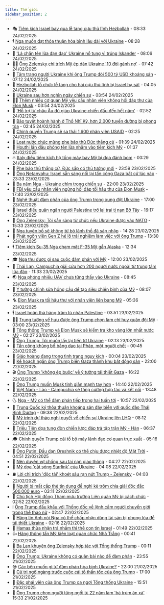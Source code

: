 ```yaml
---
title: Thế giới
sidebar_position: 2
---
```


<!-- vnexpress-the-gioi:START -->
- 🎭 [Tiêm kích Israel bay qua lễ tang cựu thủ lĩnh Hezbollah](https://vnexpress.net/tiem-kich-israel-bay-qua-le-tang-cuu-thu-linh-hezbollah-4853394.html) - 08:33 24/02/2025
- 🕴 [Nga muốn đạt thỏa thuận hòa bình lâu dài với Ukraine](https://vnexpress.net/nga-muon-dat-thoa-thuan-hoa-binh-lau-dai-voi-ukraine-4853352.html) - 08:28 24/02/2025
- 🤭 [&#39;Lá chắn tên lửa đạn đạo&#39; Ukraine nổ tung vì trúng Iskander](https://vnexpress.net/la-chan-ten-lua-dan-dao-ukraine-no-tung-vi-trung-iskander-4853258.html) - 08:06 24/02/2025
- 🧑‍💻 [Ông Zelensky chỉ trích Mỹ ép dân Ukraine &#39;10 đời gánh nợ&#39;](https://vnexpress.net/ong-zelensky-chi-trich-my-ep-dan-ukraine-10-doi-ganh-no-4853318.html) - 07:42 24/02/2025
- 🦏 [Tâm trạng người Ukraine khi ông Trump đòi 500 tỷ USD khoáng sản](https://vnexpress.net/tam-trang-nguoi-ukraine-khi-ong-trump-doi-500-ty-usd-khoang-san-4853056.html) - 07:12 24/02/2025
- 🦒 [Hezbollah tổ chức lễ tang cho hai cựu thủ lĩnh bị Israel hạ sát](https://vnexpress.net/hezbollah-to-chuc-le-tang-cho-hai-cuu-thu-linh-bi-israel-ha-sat-4853151.html) - 04:05 24/02/2025
- 🌈 [Ukraine sau hơn nghìn ngày chiến sự](https://vnexpress.net/ukraine-sau-hon-nghin-ngay-chien-su-4853164.html) - 03:54 24/02/2025
- 🧑‍🏫 [Thêm nhiều cơ quan Mỹ yêu cầu nhân viên không hồi đáp thư của Elon Musk](https://vnexpress.net/them-nhieu-co-quan-my-yeu-cau-nhan-vien-khong-hoi-dap-thu-cua-elon-musk-4853170.html) - 03:54 24/02/2025
- 🐲 [&#39;Hỗ trợ từ châu Âu đủ giúp Ukraine chiến đấu đến hết năm&#39;](https://vnexpress.net/ho-tro-tu-chau-au-du-giup-ukraine-chien-dau-den-het-nam-4853149.html) - 02:52 24/02/2025
- 🦒 [Bão tuyết hoành hành ở Thổ Nhĩ Kỳ, hơn 2.000 tuyến đường bị phong tỏa](https://vnexpress.net/bao-tuyet-hoanh-hanh-o-tho-nhi-ky-hon-2-000-tuyen-duong-bi-phong-toa-4853130.html) - 02:45 24/02/2025
- 🐻 [Chính quyền Trump sẽ sa thải 1.600 nhân viên USAID](https://vnexpress.net/chinh-quyen-trump-se-sa-thai-1-600-nhan-vien-usaid-4853131.html) - 02:25 24/02/2025
- 🚀 [Loạt nước chúc mừng phe bảo thủ Đức thắng cử](https://vnexpress.net/loat-nuoc-chuc-mung-phe-bao-thu-duc-thang-cu-4853114.html) - 01:39 24/02/2025
- 🥰 [Houthi lần đầu phóng tên lửa nhằm vào tiêm kích Mỹ](https://vnexpress.net/houthi-lan-dau-phong-ten-lua-nham-vao-tiem-kich-my-4853116.html) - 01:37 24/02/2025
- 🔥 [Italy điều tiêm kích hộ tống máy bay Mỹ bị dọa đánh bom](https://vnexpress.net/italy-dieu-tiem-kich-ho-tong-may-bay-my-bi-doa-danh-bom-4853110.html) - 00:29 24/02/2025
- 🥳 [Phe bảo thủ thắng cử, Đức sắp có thủ tướng mới](https://vnexpress.net/phe-bao-thu-thang-cu-duc-sap-co-thu-tuong-moi-4853108.html) - 23:59 23/02/2025
- 💼 [Ông Netanyahu: Israel sẵn sàng nối lại tấn công Gaza bất cứ lúc nào](https://vnexpress.net/ong-netanyahu-israel-san-sang-noi-lai-tan-cong-gaza-bat-cu-luc-nao-4853093.html) - 23:33 23/02/2025
- 🤡 [Ba năm Nga - Ukraine chìm trong chiến sự](https://vnexpress.net/ba-nam-nga-ukraine-chim-trong-chien-su-vnepre-4852169.html) - 22:00 23/02/2025
- 🌁 [FBI yêu cầu nhân viên ngừng hồi đáp tối hậu thư của Elon Musk](https://vnexpress.net/fbi-yeu-cau-nhan-vien-ngung-hoi-dap-toi-hau-thu-cua-elon-musk-4853070.html) - 17:40 23/02/2025
- 🤩 [Nghệ thuật đàm phán của ông Trump trong xung đột Ukraine](https://vnexpress.net/nghe-thuat-dam-phan-cua-ong-trump-trong-xung-dot-ukraine-4852402.html) - 17:00 23/02/2025
- 🎉 [Israel điều quân ngăn người Palestine trở lại trại tị nạn Bờ Tây](https://vnexpress.net/israel-dieu-quan-ngan-nguoi-palestine-tro-lai-trai-ti-nan-bo-tay-4853066.html) - 16:17 23/02/2025
- 🎉 [Ông Zelensky: Tôi sẵn sàng từ chức nếu Ukraine được vào NATO](https://vnexpress.net/ong-zelensky-toi-san-sang-tu-chuc-neu-ukraine-duoc-vao-nato-4853079.html) - 15:33 23/02/2025
- 🌁 [Nga tuyên bố sẽ không từ bỏ lãnh thổ đã sáp nhập](https://vnexpress.net/nga-tuyen-bo-se-khong-tu-bo-lanh-tho-da-sap-nhap-4853032.html) - 14:28 23/02/2025
- 🌊 [Phát ngôn viên Gen Z hé lộ trải nghiệm làm việc với ông Trump](https://vnexpress.net/phat-ngon-vien-gen-z-he-lo-trai-nghiem-lam-viec-voi-ong-trump-4853041.html) - 13:30 23/02/2025
- 🕴 [Tiêm kích Su-35 Nga chạm mặt F-35 Mỹ gần Alaska](https://vnexpress.net/tiem-kich-su-35-nga-cham-mat-f-35-my-gan-alaska-4853035.html) - 12:34 23/02/2025
- 🎓 [Nga thu được gì sau cuộc đàm phán với Mỹ](https://vnexpress.net/nga-thu-duoc-gi-sau-cuoc-dam-phan-voi-my-4851213.html) - 12:00 23/02/2025
- 🦩 [Thái Lan, Campuchia giải cứu hơn 200 người nước ngoài từ trung tâm lừa đảo](https://vnexpress.net/thai-lan-campuchia-giai-cuu-hon-200-nguoi-nuoc-ngoai-tu-trung-tam-lua-dao-4853029.html) - 11:33 23/02/2025
- 🌏 [Nga phóng nhiều UAV chưa từng thấy vào Ukraine](https://vnexpress.net/nga-phong-nhieu-uav-chua-tung-thay-vao-ukraine-4852992.html) - 08:45 23/02/2025
- 🌋 [Ý tưởng chỉnh sửa hồng cầu để tạo siêu chiến binh của Mỹ](https://vnexpress.net/y-tuong-chinh-sua-hong-cau-de-tao-sieu-chien-binh-cua-my-4842475.html) - 08:07 23/02/2025
- 🪜 [Elon Musk ra tối hậu thư với nhân viên liên bang Mỹ](https://vnexpress.net/elon-musk-ra-toi-hau-thu-voi-nhan-vien-lien-bang-my-4852950.html) - 05:36 23/02/2025
- 🕴 [Israel hoãn thả hàng trăm tù nhân Palestine](https://vnexpress.net/israel-hoan-tha-hang-tram-tu-nhan-palestine-4852917.html) - 03:51 23/02/2025
- 🧑‍🏫 [Trung tướng về hưu được ông Trump chọn làm chỉ huy quân đội Mỹ](https://vnexpress.net/trung-tuong-ve-huu-duoc-ong-trump-chon-lam-chi-huy-quan-doi-my-vnepre-4852646.html) - 03:00 23/02/2025
- 🌮 [Tổng thống Trump và Elon Musk sẽ kiểm tra kho vàng lớn nhất nước Mỹ](https://vnexpress.net/tong-thong-trump-va-elon-musk-se-kiem-tra-kho-vang-lon-nhat-nuoc-my-4852898.html) - 02:27 23/02/2025
- 🚦 [Ông Trump: Tôi muốn lấy lại tiền từ Ukraine](https://vnexpress.net/ong-trump-toi-muon-lay-lai-tien-tu-ukraine-4852883.html) - 02:13 23/02/2025
- 💫 [Tấn công khủng bố bằng dao tại Pháp, một người chết](https://vnexpress.net/tan-cong-khung-bo-bang-dao-tai-phap-mot-nguoi-chet-4852876.html) - 00:45 23/02/2025
- 🤡 [Giáo hoàng đang trong tình trạng nguy kịch](https://vnexpress.net/giao-hoang-dang-trong-tinh-trang-nguy-kich-4852873.html) - 00:04 23/02/2025
- 🦣 [Kế hoạch ngăn ông Trump biến Gaza thành khu bất động sản](https://vnexpress.net/ke-hoach-ngan-ong-trump-bien-gaza-thanh-khu-bat-dong-san-4852605.html) - 22:00 22/02/2025
- 🎬 [Ông Trump &#39;không ép buộc&#39; về ý tưởng tái thiết Gaza](https://vnexpress.net/ong-trump-khong-ep-buoc-ve-y-tuong-tai-thiet-gaza-4852852.html) - 16:22 22/02/2025
- 🎉 [Ông Trump muốn Musk tinh giản mạnh tay hơn](https://vnexpress.net/ong-trump-muon-musk-tinh-gian-manh-tay-hon-4852825.html) - 14:40 22/02/2025
- 🎡 [Việt Nam - Lào - Campuchia sẽ tăng cường hợp tác và kết nối](https://vnexpress.net/viet-nam-lao-campuchia-se-tang-cuong-hop-tac-va-ket-noi-4852820.html) - 13:48 22/02/2025
- 🌜 [Nga - Mỹ có thể đàm phán tiếp trong hai tuần tới](https://vnexpress.net/nga-my-co-the-dam-phan-tiep-trong-hai-tuan-toi-4852783.html) - 10:57 22/02/2025
- 🎡 [Trung Quốc ký thỏa thuận khoáng sản đáy biển với quốc đảo Thái Bình Dương](https://vnexpress.net/trung-quoc-ky-thoa-thuan-khoang-san-day-bien-voi-quoc-dao-thai-binh-duong-4852767.html) - 09:38 22/02/2025
- 🤗 [Mỹ trình dự thảo nghị quyết về chiến sự Ukraine lên LHQ](https://vnexpress.net/my-trinh-du-thao-nghi-quyet-ve-chien-su-ukraine-len-lhq-4852752.html) - 08:12 22/02/2025
- 🦩 [Triều Tiên dọa tung đòn chiến lược đáp trả tập trận Mỹ - Hàn](https://vnexpress.net/trieu-tien-doa-tung-don-chien-luoc-dap-tra-tap-tran-my-han-4852734.html) - 06:37 22/02/2025
- 🎓 [Chính quyền Trump cải tổ bộ máy lãnh đạo cơ quan trục xuất](https://vnexpress.net/chinh-quyen-trump-cai-to-bo-may-lanh-dao-co-quan-truc-xuat-4852652.html) - 05:16 22/02/2025
- 🌁 [Ông Putin: Đầu đạn Oreshnik có thể chịu được nhiệt độ Mặt Trời](https://vnexpress.net/ong-putin-dau-dan-oreshnik-co-the-chiu-duoc-nhiet-do-mat-troi-4852673.html) - 04:51 22/02/2025
- 🤩 [Nên duyên vợ chồng sau tai nạn giao thông](https://vnexpress.net/nen-duyen-vo-chong-sau-tai-nan-giao-thong-4852701.html) - 04:27 22/02/2025
- 👹 [Mỹ dọa &#39;cắt sóng Starlink&#39; của Ukraine](https://vnexpress.net/my-doa-cat-song-starlink-cua-ukraine-4852632.html) - 04:08 22/02/2025
- ⛽️ [Lời chỉ trích &#39;độc tài&#39; khoét sâu rạn nứt Trump - Zelensky](https://vnexpress.net/loi-chi-trich-doc-tai-khoet-sau-ran-nut-trump-zelensky-4851719.html) - 04:03 22/02/2025
- 🚀 [Người bị mất cắp thẻ tín dụng đề nghị kẻ trộm chia giải độc đắc 500.000 euro](https://vnexpress.net/nguoi-bi-mat-cap-the-tin-dung-de-nghi-ke-trom-chia-giai-doc-dac-500-000-euro-4852634.html) - 03:11 22/02/2025
- 🎡 [Chủ tịch Hội đồng Tham mưu trưởng Liên quân Mỹ bị cách chức](https://vnexpress.net/chu-tich-hoi-dong-tham-muu-truong-lien-quan-my-bi-cach-chuc-4852619.html) - 02:52 22/02/2025
- 🕯 [Ông Trump đấu khẩu với Thống đốc về lệnh cấm người chuyển giới trong thể thao nữ](https://vnexpress.net/ong-trump-dau-khau-voi-thong-doc-ve-lenh-cam-nguoi-chuyen-gioi-trong-the-thao-nu-4852610.html) - 02:47 22/02/2025
- 🐻 [Hãng tin Anh nói Nga có thể chấp nhận dùng tài sản bị phong tỏa để tái thiết Ukraine](https://vnexpress.net/hang-tin-anh-noi-nga-co-the-chap-nhan-dung-tai-san-bi-phong-toa-de-tai-thiet-ukraine-4852570.html) - 02:16 22/02/2025
- 🚦 [Hamas thừa nhận trả nhầm thi thể con tin Israel](https://vnexpress.net/hamas-thua-nhan-tra-nham-thi-the-con-tin-israel-4852597.html) - 01:49 22/02/2025
- 👍 [Hãng thông tấn Mỹ kiện loạt quan chức Nhà Trắng](https://vnexpress.net/hang-thong-tan-my-kien-loat-quan-chuc-nha-trang-4852594.html) - 00:41 22/02/2025
- 🚀 [Ba Lan khuyên ông Zelensky hợp tác với Tổng thống Trump](https://vnexpress.net/ba-lan-khuyen-ong-zelensky-hop-tac-voi-tong-thong-trump-4852589.html) - 00:11 22/02/2025
- 🌮 [Ông Trump: Ukraine không có quân bài nào để đàm phán](https://vnexpress.net/ong-trump-ukraine-khong-co-quan-bai-nao-de-dam-phan-4852591.html) - 23:55 21/02/2025
- 😎 [Các bên muốn gì từ đàm phán hòa bình Ukraine?](https://vnexpress.net/cac-ben-muon-gi-tu-dam-phan-hoa-binh-ukraine-vnepre-4852195.html) - 22:00 21/02/2025
- 🐲 [Cử tri ngỡ ngàng trước cuộc cải tổ thần tốc của ông Trump](https://vnexpress.net/cu-tri-ngo-ngang-truoc-cuoc-cai-to-than-toc-cua-ong-trump-4850756.html) - 17:00 21/02/2025
- 💫 [Đặc phái viên của ông Trump ca ngợi Tổng thống Ukraine](https://vnexpress.net/dac-phai-vien-cua-ong-trump-ca-ngoi-tong-thong-ukraine-4852559.html) - 15:51 21/02/2025
- 👀 [Ông Trump chọn người từng ngồi tù 22 năm làm &#39;bà trùm ân xá&#39;](https://vnexpress.net/ong-trump-chon-nguoi-tung-ngoi-tu-22-nam-lam-ba-trum-an-xa-4852538.html) - 15:33 21/02/2025<!-- vnexpress-the-gioi:END -->